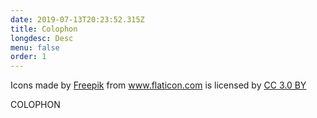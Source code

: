 ```yaml
---
date: 2019-07-13T20:23:52.315Z
title: Colophon
longdesc: Desc
menu: false
order: 1
---
```

<div>Icons made by <a href="https://www.freepik.com/" title="Freepik">Freepik</a> from <a href="https://www.flaticon.com/"             title="Flaticon">www.flaticon.com</a> is licensed by <a href="http://creativecommons.org/licenses/by/3.0/"             title="Creative Commons BY 3.0" target="_blank">CC 3.0 BY</a></div>

COLOPHON
